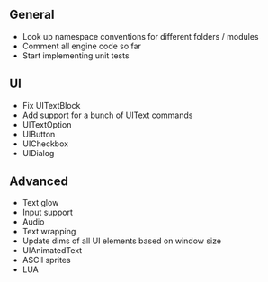 ## General
<ul>
	<li>Look up namespace conventions for different folders / modules</li>
	<li>Comment all engine code so far</li>
	<li>Start implementing unit tests</li>
</ul>

## UI
<ul>
	<li>Fix UITextBlock</li>
	<li>Add support for a bunch of UIText commands</li>
	<li>UITextOption</li>
	<li>UIButton</li>
	<li>UICheckbox</li>
	<li>UIDialog</li>
</ul>

## Advanced
<ul>
	<li>Text glow</li>
	<li>Input support</li>
	<li>Audio</li>
	<li>Text wrapping</li>
	<li>Update dims of all UI elements based on window size</li>
	<li>UIAnimatedText</li>
	<li>ASCII sprites</li>
	<li>LUA</li>
</ul>